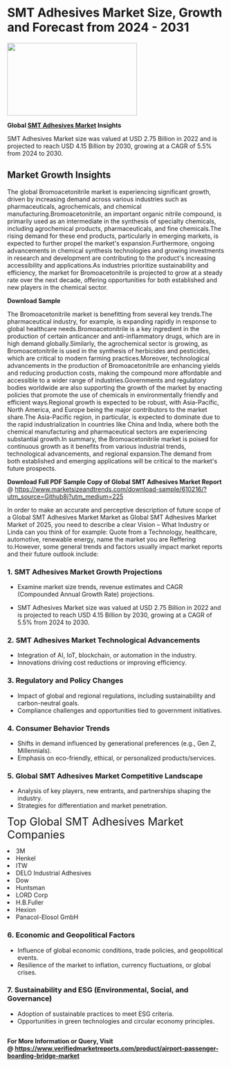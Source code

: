 <H1>SMT Adhesives Market Size, Growth and Forecast from 2024 - 2031</H1><img class="aligncenter size-medium wp-image-584254" src="https://thirdeyenews.in/wp-content/uploads/2024/09/Global-Market-Research-300x168.jpeg" alt="" width="300" height="168" /><p><strong>Global&nbsp;<a href="https://www.marketsizeandtrends.com/download-sample/610216/?utm_source=Github8j?utm_medium=225">SMT Adhesives Market</a> Insights</strong></p><p>SMT Adhesives Market size was valued at USD 2.75 Billion in 2022 and is projected to reach USD 4.15 Billion by 2030, growing at a CAGR of 5.5% from 2024 to 2030.</p><p><h2>Market Growth Insights</h2> <p>The global Bromoacetonitrile market is experiencing significant growth, driven by increasing demand across various industries such as pharmaceuticals, agrochemicals, and chemical manufacturing.Bromoacetonitrile, an important organic nitrile compound, is primarily used as an intermediate in the synthesis of specialty chemicals, including agrochemical products, pharmaceuticals, and fine chemicals.The rising demand for these end products, particularly in emerging markets, is expected to further propel the market's expansion.Furthermore, ongoing advancements in chemical synthesis technologies and growing investments in research and development are contributing to the product's increasing accessibility and applications.As industries prioritize sustainability and efficiency, the market for Bromoacetonitrile is projected to grow at a steady rate over the next decade, offering opportunities for both established and new players in the chemical sector.</p> <p><strong>Download Sample</strong></p> <p>The Bromoacetonitrile market is benefitting from several key trends.The pharmaceutical industry, for example, is expanding rapidly in response to global healthcare needs.Bromoacetonitrile is a key ingredient in the production of certain anticancer and anti-inflammatory drugs, which are in high demand globally.Similarly, the agrochemical sector is growing, as Bromoacetonitrile is used in the synthesis of herbicides and pesticides, which are critical to modern farming practices.Moreover, technological advancements in the production of Bromoacetonitrile are enhancing yields and reducing production costs, making the compound more affordable and accessible to a wider range of industries.Governments and regulatory bodies worldwide are also supporting the growth of the market by enacting policies that promote the use of chemicals in environmentally friendly and efficient ways.Regional growth is expected to be robust, with Asia-Pacific, North America, and Europe being the major contributors to the market share.The Asia-Pacific region, in particular, is expected to dominate due to the rapid industrialization in countries like China and India, where both the chemical manufacturing and pharmaceutical sectors are experiencing substantial growth.In summary, the Bromoacetonitrile market is poised for continuous growth as it benefits from various industrial trends, technological advancements, and regional expansion.The demand from both established and emerging applications will be critical to the market's future prospects.</p> <p><span class=""><strong>Download Full PDF Sample Copy of Global SMT Adhesives Market Report</strong> @ <a href="https://www.marketsizeandtrends.com/download-sample/610216/?utm_source=Github8j?utm_medium=225" target="_blank">https://www.marketsizeandtrends.com/download-sample/610216/?utm_source=Github8j?utm_medium=225</a></span></p><p>In order to make an accurate and perceptive description of future scope of a Global&nbsp;SMT Adhesives Market Market as Global&nbsp;SMT Adhesives Market Market of 2025, you need to describe a clear Vision &ndash; What Industry or Linda can you think of for example: Quote from a Technology, healthcare, automotive, renewable energy, name the market you are Reffering to.However, some general trends and factors usually impact market reports and their future outlook include:</p><h3>1.&nbsp;<strong>SMT Adhesives Market Growth Projections</strong></h3><ul><li>Examine market size trends, revenue estimates and CAGR (Compounded Annual Growth Rate) projections.</li><li><p>SMT Adhesives Market size was valued at USD 2.75 Billion in 2022 and is projected to reach USD 4.15 Billion by 2030, growing at a CAGR of 5.5% from 2024 to 2030.</p></li></ul><h3>2.&nbsp;<strong>SMT Adhesives Market Technological Advancements</strong></h3><ul><li>Integration of AI, IoT, blockchain, or automation in the industry.</li><li>Innovations driving cost reductions or improving efficiency.</li></ul><h3>3.&nbsp;<strong>Regulatory and Policy Changes</strong></h3><ul><li>Impact of global and regional regulations, including sustainability and carbon-neutral goals.</li><li>Compliance challenges and opportunities tied to government initiatives.</li></ul><h3>4.&nbsp;<strong>Consumer Behavior Trends</strong></h3><ul><li>Shifts in demand influenced by generational preferences (e.g., Gen Z, Millennials).</li><li>Emphasis on eco-friendly, ethical, or personalized products/services.</li></ul><h3>5.&nbsp;<strong>Global SMT Adhesives Market Competitive Landscape</strong></h3><ul><li>Analysis of key players, new entrants, and partnerships shaping the industry.</li><li>Strategies for differentiation and market penetration.</li></ul><p data-pm-slice="1 1 []"><span style="color: inherit; font-family: inherit; font-size: 25px;">Top Global SMT Adhesives Market Companies</span></p><div class="" data-test-id=""><p><li>3M</li><li> Henkel</li><li> ITW</li><li> DELO Industrial Adhesives</li><li> Dow</li><li> Huntsman</li><li> LORD Corp</li><li> H.B.Fuller</li><li> Hexion</li><li> Panacol-Elosol GmbH</li></p></div><h3>6.&nbsp;<strong>Economic and Geopolitical Factors</strong></h3><ul><li>Influence of global economic conditions, trade policies, and geopolitical events.</li><li>Resilience of the market to inflation, currency fluctuations, or global crises.</li></ul><h3>7.&nbsp;<strong>Sustainability and ESG (Environmental, Social, and Governance)</strong></h3><ul><li>Adoption of sustainable practices to meet ESG criteria.</li><li>Opportunities in green technologies and circular economy principles.</li></ul><h2><strong style="font-size: 14px;">For More Information or Query, Visit @&nbsp;</strong><a style="background-color: #ffffff; font-size: 14px;" href="https://www.marketsizeandtrends.com/report/smt-adhesives-market/" target="_blank">https://www.verifiedmarketreports.com/product/airport-passenger-boarding-bridge-market</a></h2>